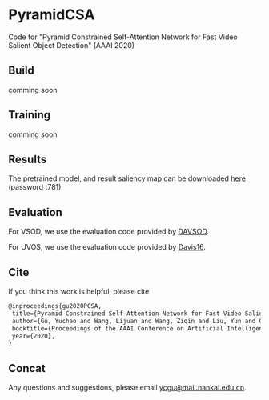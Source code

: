 # PyramidCSA

Code for "Pyramid Constrained Self-Attention Network for Fast Video Salient Object Detection" (AAAI 2020)

## Build

comming soon

## Training

comming soon

## Results
The pretrained model, and result saliency map can be downloaded [here](https://pan.baidu.com/s/1bktiBwBUprIpfstK9fDehg) (password t781).

## Evaluation
For VSOD, we use the evaluation code provided by [DAVSOD](https://github.com/DengPingFan/DAVSOD).

For UVOS, we use the evaluation code provided by [Davis16](https://github.com/fperazzi/davis).

## Cite
If you think this work is helpful, please cite
```latex
@inproceedings{gu2020PCSA,
 title={Pyramid Constrained Self-Attention Network for Fast Video Salient Object Detection},
 author={Gu, Yuchao and Wang, Lijuan and Wang, Ziqin and Liu, Yun and Cheng, Ming-Ming and Lu, Shao-Ping},
 booktitle={Proceedings of the AAAI Conference on Artificial Intelligence},
 year={2020},
}
```

## Concat
Any questions and suggestions, please email [ycgu@mail.nankai.edu.cn](ycgu@mail.nankai.edu.cn).